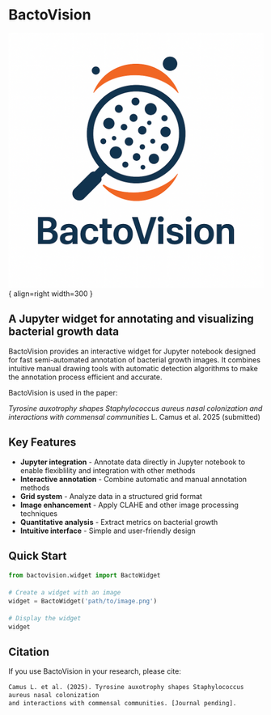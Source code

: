 # BactoVision

![BactoVision](images/bactovision-logo.png){ align=right width=300 }

## A Jupyter widget for annotating and visualizing bacterial growth data

BactoVision provides an interactive widget for Jupyter notebook designed for fast semi-automated annotation of bacterial growth images. It combines intuitive manual drawing tools with automatic detection algorithms to make the annotation process efficient and accurate.

BactoVision is used in the paper:

_Tyrosine auxotrophy shapes Staphylococcus aureus nasal colonization and interactions with commensal communities_ L. Camus et al. 2025 (submitted)

## Key Features

- **Jupyter integration** - Annotate data directly in Jupyter notebook to enable flexiblility and integration with other methods 
- **Interactive annotation** - Combine automatic and manual annotation methods
- **Grid system** - Analyze data in a structured grid format
- **Image enhancement** - Apply CLAHE and other image processing techniques
- **Quantitative analysis** - Extract metrics on bacterial growth
- **Intuitive interface** - Simple and user-friendly design

## Quick Start

```python
from bactovision.widget import BactoWidget

# Create a widget with an image
widget = BactoWidget('path/to/image.png')

# Display the widget
widget
```

## Citation

If you use BactoVision in your research, please cite:

```
Camus L. et al. (2025). Tyrosine auxotrophy shapes Staphylococcus aureus nasal colonization 
and interactions with commensal communities. [Journal pending].
```

